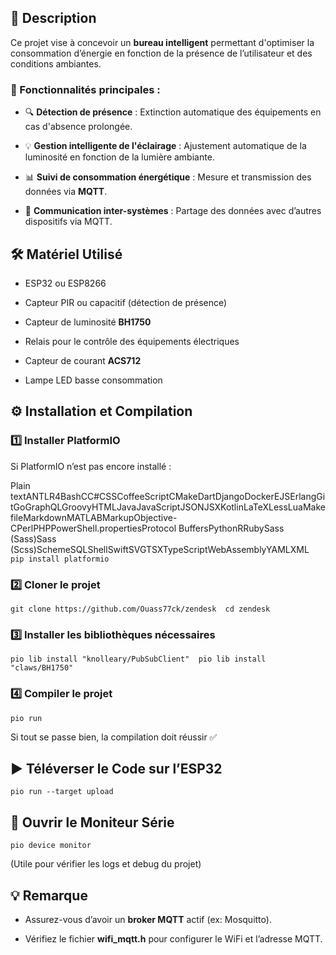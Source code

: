 **📌 Description**
------------------

Ce projet vise à concevoir un **bureau intelligent** permettant d'optimiser la consommation d’énergie en fonction de la présence de l’utilisateur et des conditions ambiantes.

### **🔹 Fonctionnalités principales :**

*   🔍 **Détection de présence** : Extinction automatique des équipements en cas d'absence prolongée.
    
*   💡 **Gestion intelligente de l'éclairage** : Ajustement automatique de la luminosité en fonction de la lumière ambiante.
    
*   📊 **Suivi de consommation énergétique** : Mesure et transmission des données via **MQTT**.
    
*   🔗 **Communication inter-systèmes** : Partage des données avec d’autres dispositifs via MQTT.
    

**🛠 Matériel Utilisé**
-----------------------

*   ESP32 ou ESP8266
    
*   Capteur PIR ou capacitif (détection de présence)
    
*   Capteur de luminosité **BH1750**
    
*   Relais pour le contrôle des équipements électriques
    
*   Capteur de courant **ACS712**
    
*   Lampe LED basse consommation
    

**⚙️ Installation et Compilation**
----------------------------------

### **1️⃣ Installer PlatformIO**

Si PlatformIO n’est pas encore installé :

Plain textANTLR4BashCC#CSSCoffeeScriptCMakeDartDjangoDockerEJSErlangGitGoGraphQLGroovyHTMLJavaJavaScriptJSONJSXKotlinLaTeXLessLuaMakefileMarkdownMATLABMarkupObjective-CPerlPHPPowerShell.propertiesProtocol BuffersPythonRRubySass (Sass)Sass (Scss)SchemeSQLShellSwiftSVGTSXTypeScriptWebAssemblyYAMLXML`   pip install platformio   `

### **2️⃣ Cloner le projet**

```
git clone https://github.com/Ouass77ck/zendesk  cd zendesk
``` 

### **3️⃣ Installer les bibliothèques nécessaires**

```
pio lib install "knolleary/PubSubClient"  pio lib install "claws/BH1750"
```

### **4️⃣ Compiler le projet**

```
pio run
```

Si tout se passe bien, la compilation doit réussir ✅

**▶️ Téléverser le Code sur l’ESP32**
-------------------------------------

```
pio run --target upload
```

**📡 Ouvrir le Moniteur Série**
-------------------------------

```
pio device monitor
```

(Utile pour vérifier les logs et debug du projet)

**💡 Remarque**
---------------

*   Assurez-vous d’avoir un **broker MQTT** actif (ex: Mosquitto).
    
*   Vérifiez le fichier **wifi\_mqtt.h** pour configurer le WiFi et l’adresse MQTT.
